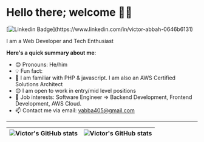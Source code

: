 # Hello there; welcome 👋🏾

[![Linkedin Badge](https://img.shields.io/badge/-victorAbbah-blue?style=for-the-badge&logo=Linkedin&logoColor=white&link=[[https://www.linkedin.com/in/victor-abbah-0646b6131](https://www.linkedin.com/in/victor-abbah-0646b6131/)](https://www.linkedin.com/in/victor-abbah-0646b6131/))](https://www.linkedin.com/in/victor-abbah-0646b6131)

I am a Web Developer and Tech Enthusiast

**Here's a quick summary about me**:

- 😊 Pronouns: He/him
- 💡 Fun fact:
- 🌱 I am familiar with PHP  & javascript. I am also an AWS Certified Solutions Architect
- 😊 I am open to work in entry/mid level positions
- 💼 Job interests: Software Engineer => Backend Development, Frontend Development, AWS Cloud.
- 📫 Contact me via email: vabba405@gmail.com

---

| <img align="center" src="https://github-readme-stats.vercel.app/api?username=devAbba&show_icons=true&include_all_commits=true&hide_border=true" alt="Victor's GitHub stats" /> | <img align="center" src="https://github-readme-stats.vercel.app/api/top-langs/?username=devAbba&langs_count=8&layout=compact&hide_border=true" alt="Victor's GitHub stats" /> |
| ------------- | ------------- |
